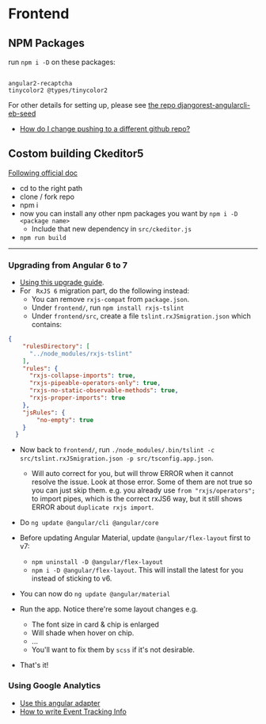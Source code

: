 # Frontend

## NPM Packages

run `npm i -D` on these packages:

```

angular2-recaptcha
tinycolor2 @types/tinycolor2

```

For other details for setting up, please see [the repo djangorest-angularcli-eb-seed](https://github.com/rivernews/djangorest-angularcli-eb-seed)

- [How do I change pushing to a different github repo?](https://help.github.com/articles/changing-a-remote-s-url/)

## Costom building Ckeditor5

[Following official doc](https://docs.ckeditor.com/ckeditor5/latest/builds/guides/development/custom-builds.html)

- cd to the right path
- clone / fork repo
- npm i
- now you can install any other npm packages you want by `npm i -D <package name>`
  - Include that new dependency in `src/ckeditor.js`
- `npm run build`

---

### Upgrading from Angular 6 to 7

- [Using this upgrade guide](https://update.angular.io/).
- For ` RxJS 6` migration part, do the following instead:
  - You can remove `rxjs-compat` from `package.json`.
  - Under `frontend/`, run `npm install rxjs-tslint`
  - Under `frontend/src`, create a file `tslint.rxJSmigration.json` which contains:

```json
{
    "rulesDirectory": [
      "../node_modules/rxjs-tslint"
    ],
    "rules": {
      "rxjs-collapse-imports": true,
      "rxjs-pipeable-operators-only": true,
      "rxjs-no-static-observable-methods": true,
      "rxjs-proper-imports": true
    },
    "jsRules": {
        "no-empty": true
    }
  }
```

  - Now back to `frontend/`, run `./node_modules/.bin/tslint -c src/tslint.rxJSmigration.json -p src/tsconfig.app.json`.
    - Will auto correct for you, but will throw ERROR when it cannot resolve the issue. Look at those error. Some of them are not true so you can just skip them. e.g. you already use `from "rxjs/operators";` to import pipes, which is the correct rxJS6 way, but it still shows ERROR about `duplicate rxjs import`.

- Do `ng update @angular/cli @angular/core`
- Before updating Angular Material, update `@angular/flex-layout` first to v7:
  - `npm uninstall -D @angular/flex-layout`
  - `npm i -D @angular/flex-layout`. This will install the latest for you instead of sticking to v6.
- You can now do `ng update @angular/material`
- Run the app. Notice there're some layout changes e.g.
  - The font size in card & chip is enlarged
  - Will shade when hover on chip.
  - ...
  - You'll want to fix them by `scss` if it's not desirable.
- That's it!

### Using Google Analytics

- [Use this angular adapter](https://github.com/angulartics/angulartics2)
- [How to write Event Tracking Info](https://developers.google.com/analytics/devguides/collection/analyticsjs/events)